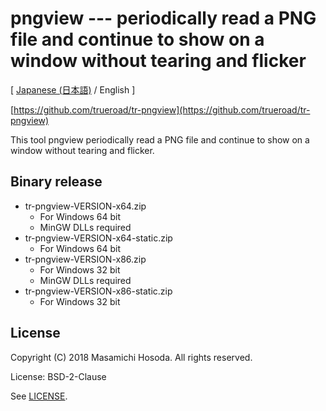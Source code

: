 <!-- -*- coding: utf-8 -*- -->
# pngview --- periodically read a PNG file and continue to show on a window without tearing and flicker

[ [Japanese (日本語)](./README.ja.md) / English ]

[https://github.com/trueroad/tr-pngview](https://github.com/trueroad/tr-pngview)

This tool pngview periodically read a PNG file and continue to show on a window without tearing and flicker.

## Binary release

* tr-pngview-VERSION-x64.zip
    + For Windows 64 bit
    + MinGW DLLs required
* tr-pngview-VERSION-x64-static.zip
    + For Windows 64 bit
* tr-pngview-VERSION-x86.zip
    + For Windows 32 bit
    + MinGW DLLs required
* tr-pngview-VERSION-x86-static.zip
    + For Windows 32 bit

## License

Copyright (C) 2018 Masamichi Hosoda. All rights reserved.

License: BSD-2-Clause

See [LICENSE](./LICENSE).
